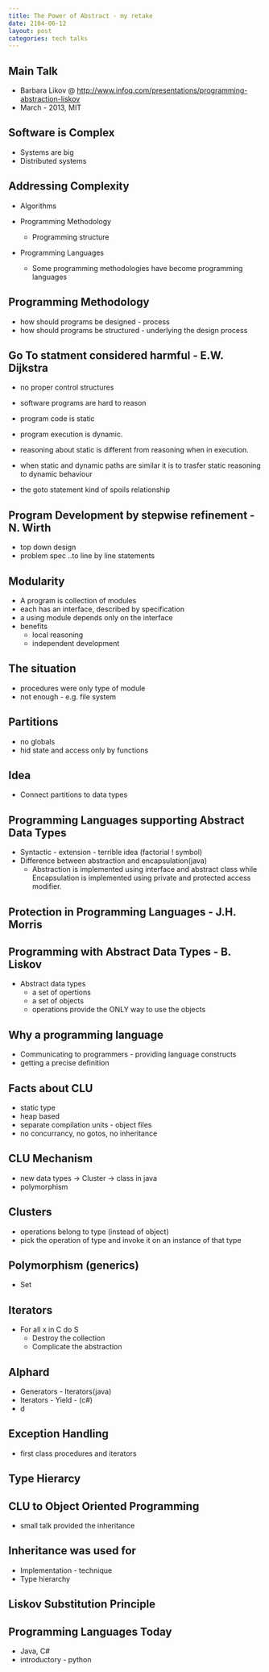 ```yaml
---
title: The Power of Abstract - my retake
date: 2104-06-12
layout: post
categories: tech talks
---
```


## Main Talk
* Barbara Likov @ http://www.infoq.com/presentations/programming-abstraction-liskov
* March - 2013, MIT


## Software is Complex

* Systems are big
* Distributed systems

## Addressing Complexity

* Algorithms


* Programming Methodology
    - Programming structure

* Programming Languages
    - Some programming methodologies have become programming languages

## Programming Methodology

* how should programs be designed - process
* how should programs be structured - underlying the design process

## Go To statment considered harmful - E.W. Dijkstra

* no proper control structures
* software programs are hard to reason

* program code is static 
* program execution is dynamic.

* reasoning about static is different from reasoning when in execution.
* when static and dynamic paths are similar it is to trasfer static reasoning to dynamic behaviour
* the goto statement kind of spoils relationship

## Program Development by stepwise refinement - N. Wirth

* top down design
* problem spec ..to line by line statements

## Modularity 

* A program is collection of modules
* each has an interface, described by specification
* a using module depends only on the interface
* benefits
    - local reasoning
    - independent development

## The situation
* procedures were only type of module
* not enough - e.g. file system

## Partitions
* no globals
* hid state and access only by functions

## Idea

* Connect partitions to data types


## Programming Languages supporting Abstract Data Types

* Syntactic - extension - terrible idea (factorial ! symbol)
* Difference between abstraction and encapsulation(java)
    * Abstraction is implemented using interface and abstract class while Encapsulation is implemented using private and protected access modifier.

## Protection in Programming Languages - J.H. Morris

## Programming with Abstract Data Types - B. Liskov
* Abstract data types
    - a set of opertions
    - a set of objects
    - operations provide the ONLY way to use the objects

## Why a programming language

* Communicating to programmers - providing language constructs
* getting a precise definition

## Facts about CLU

* static type 
* heap based
* separate compilation units - object files
* no concurrancy, no gotos, no inheritance

## CLU Mechanism

* new data types -> Cluster -> class in java
* polymorphism

## Clusters
* operations belong to type (instead of object)
* pick the operation of type and invoke it on an instance of that type

## Polymorphism (generics)

* Set<T>

## Iterators

* For all x in C do S
    - Destroy the collection
    - Complicate the abstraction

## Alphard

* Generators - Iterators(java)
* Iterators - Yield - (c#)
* d

## Exception Handling

* first class procedures and iterators 

## Type Hierarcy

## CLU to Object Oriented Programming

* small talk provided the inheritance

## Inheritance was used for
* Implementation - technique
* Type hierarchy

## Liskov Substitution Principle

## Programming Languages Today

* Java, C#
* introductory - python
